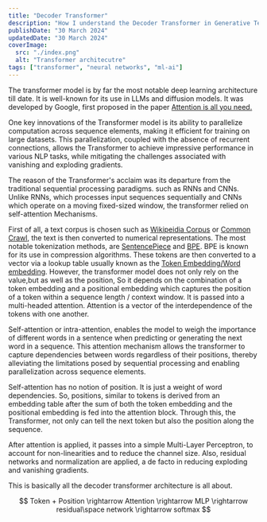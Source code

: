 ```yaml
---
title: "Decoder Transformer"
description: "How I understand the Decoder Transformer in Generative Text Models"
publishDate: "30 March 2024"
updatedDate: "30 March 2024"
coverImage:
  src: "./index.png"
  alt: "Transformer architecutre"
tags: ["transformer", "neural networks", "ml-ai"]
---
```


The transformer model is by far the most notable deep learning architecture till date. It is well-known for its use in LLMs and diffusion models. It was developed by Google, first proposed in the paper [Attention is all you need.](#)

One key innovations of the Transformer model is its ability to parallelize computation across sequence elements, making it efficient for training on large datasets. This parallelization, coupled with the absence of recurrent connections, allows the Transformer to achieve impressive performance in various NLP tasks, while mitigating the challenges associated with vanishing and exploding gradients.

The reason of the Transformer's acclaim was its departure from the traditional sequential processing paradigms. such as RNNs and CNNs. Unlike RNNs, which processes input sequences sequentially and CNNs which operate on a moving fixed-sized window, the transformer relied on self-attention Mechanisms.

First of all, a text corpus is chosen such as [Wikipeidia Corpus](#) or [Common Crawl](#), the text is then converted to numerical representations. The most notable tokenization methods, are [SentencePiece](#) and [BPE](#). BPE is known for its use in compression algorithms. These tokens are then converted to a vector via a lookup table usually known as the [Token Embedding/Word embedding](#). However, the transformer model does not only rely on the value,but as well as the position, So it depends on the combination of a token embedding and a positional embedding which captures the position of a token within a sequence length / context window. It is passed into a multi-headed attention. Attention is a vector of the interdependence of the tokens with one another.

Self-attention or intra-attention, enables the model to weigh the importance of different words in a sentence when predicting or generating the next word in a sequence. This attention mechanism allows the transformer to capture dependencies between words regardless of their positions, thereby alleviating the limitations posed by sequential processing and enabling parallelization across sequence elements.

Self-attention has no notion of position. It is just a weight of word dependencies. So, positions, similar to tokens is derived from an embedding table after the sum of both the token embedding and the positional embedding is fed into the attention block. Through this, the Transformer, not only can tell the next token but also the position along the sequence.

After attention is applied, it passes into a simple Multi-Layer Perceptron, to account for non-linearities and to reduce the channel size. Also, residual networks and normalization are applied, a de facto in reducing exploding and vanishing gradients.

This is basically all the decoder transformer architecture is all about.

$$
Token + Position \rightarrow Attention \rightarrow MLP \rightarrow residual\space network \rightarrow softmax
$$

